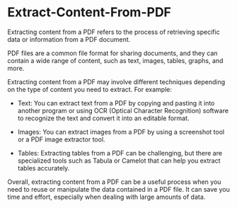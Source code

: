 # Extract-Content-From-PDF
Extracting content from a PDF refers to the process of retrieving specific data or information from a PDF document.

PDF files are a common file format for sharing documents, and they can contain a wide range of content, such as text, images, tables, graphs, and more.

Extracting content from a PDF may involve different techniques depending on the type of content you need to extract. For example:

  - Text: You can extract text from a PDF by copying and pasting it into another program or using OCR (Optical Character Recognition) software to recognize the text and convert it into an editable format.

  - Images: You can extract images from a PDF by using a screenshot tool or a PDF image extractor tool.

  - Tables: Extracting tables from a PDF can be challenging, but there are specialized tools such as Tabula or Camelot that can help you extract tables accurately.

Overall, extracting content from a PDF can be a useful process when you need to reuse or manipulate the data contained in a PDF file. It can save you time and effort, especially when dealing with large amounts of data.
